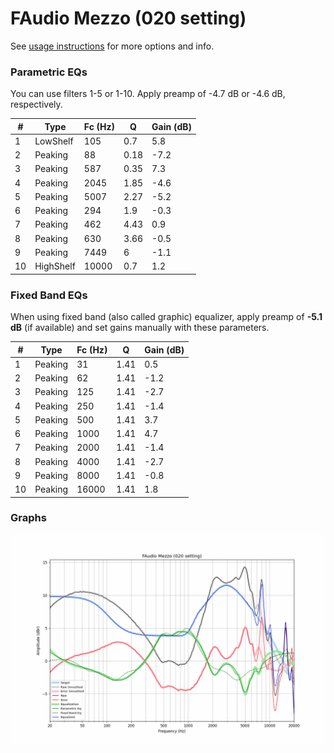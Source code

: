 # FAudio Mezzo (020 setting)
See [usage instructions](https://github.com/jaakkopasanen/AutoEq#usage) for more options and info.

### Parametric EQs
You can use filters 1-5 or 1-10. Apply preamp of -4.7 dB or -4.6 dB, respectively.

|   # | Type      |   Fc (Hz) |    Q |   Gain (dB) |
|-----|-----------|-----------|------|-------------|
|   1 | LowShelf  |       105 | 0.7  |         5.8 |
|   2 | Peaking   |        88 | 0.18 |        -7.2 |
|   3 | Peaking   |       587 | 0.35 |         7.3 |
|   4 | Peaking   |      2045 | 1.85 |        -4.6 |
|   5 | Peaking   |      5007 | 2.27 |        -5.2 |
|   6 | Peaking   |       294 | 1.9  |        -0.3 |
|   7 | Peaking   |       462 | 4.43 |         0.9 |
|   8 | Peaking   |       630 | 3.66 |        -0.5 |
|   9 | Peaking   |      7449 | 6    |        -1.1 |
|  10 | HighShelf |     10000 | 0.7  |         1.2 |

### Fixed Band EQs
When using fixed band (also called graphic) equalizer, apply preamp of **-5.1 dB** (if available) and set gains manually with these parameters.

|   # | Type    |   Fc (Hz) |    Q |   Gain (dB) |
|-----|---------|-----------|------|-------------|
|   1 | Peaking |        31 | 1.41 |         0.5 |
|   2 | Peaking |        62 | 1.41 |        -1.2 |
|   3 | Peaking |       125 | 1.41 |        -2.7 |
|   4 | Peaking |       250 | 1.41 |        -1.4 |
|   5 | Peaking |       500 | 1.41 |         3.7 |
|   6 | Peaking |      1000 | 1.41 |         4.7 |
|   7 | Peaking |      2000 | 1.41 |        -1.4 |
|   8 | Peaking |      4000 | 1.41 |        -2.7 |
|   9 | Peaking |      8000 | 1.41 |        -0.8 |
|  10 | Peaking |     16000 | 1.41 |         1.8 |

### Graphs
![](./FAudio%20Mezzo%20(020%20setting).png)
